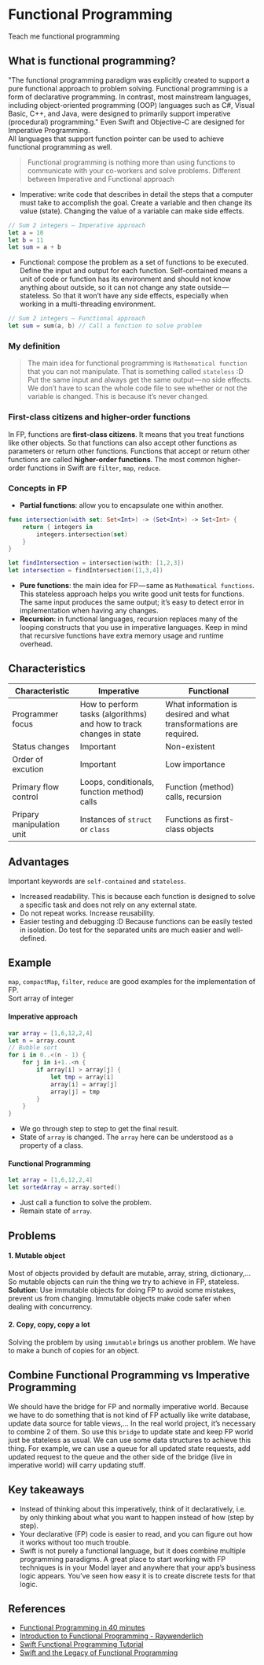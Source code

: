 
# Functional Programming
Teach me functional programming

## What is functional programming? 
"The functional programming paradigm was explicitly created to support a pure functional approach to problem solving. Functional programming is a form of declarative programming. In contrast, most mainstream languages, including object-oriented programming (OOP) languages such as C#, Visual Basic, C++, and Java, were designed to primarily support imperative (procedural) programming."
Even Swift and Objective-C are designed for Imperative Programming. \
All languages that support function pointer can be used to achieve functional programming as well.
> Functional programming is nothing more than using functions to communicate with your co-workers and solve problems.
Different between Imperative and Functional approach
* Imperative: write code that describes in detail the steps that a computer must take to accomplish the goal. Create a variable and then change its value (state). Changing the value of a variable can make side effects.
```swift
// Sum 2 integers — Imperative approach
let a = 10
let b = 11
let sum = a + b
```
* Functional: compose the problem as a set of functions to be executed. Define the input and output for each function. Self-contained means a unit of code or function has its environment and should not know anything about outside, so it can not change any state outside — stateless. So that it won’t have any side effects, especially when working in a multi-threading environment. 
```swift
// Sum 2 integers — Functional approach
let sum = sum(a, b) // Call a function to solve problem
```
### My definition
> The main idea for functional programming is `Mathematical function` that you can not manipulate. That is something called `stateless` :D Put the same input and always get the same output — no side effects. We don’t have to scan the whole code file to see whether or not the variable is changed. This is because it’s never changed.

### First-class citizens and higher-order functions
In FP, functions are **first-class citizens**. It means that you treat functions like other objects. So that functions can also accept other functions as parameters or return other functions. Functions that accept or return other functions are called **higher-order functions**. The most common higher-order functions in Swift are `filter`, `map`, `reduce`.

### Concepts in FP
* **Partial functions**: allow you to encapsulate one within another.
```swift
func intersection(with set: Set<Int>) -> (Set<Int>) -> Set<Int> {
    return { integers in
        integers.intersection(set)
    }
}

let findIntersection = intersection(with: [1,2,3])
let intersection = findIntersection([1,3,4])
```
* **Pure functions**: the main idea for FP — same as `Mathematical functions`. This stateless approach helps you write good unit tests for functions. The same input produces the same output; it’s easy to detect error in implementation when having any changes. 
* **Recursion**: in functional languages, recursion replaces many of the looping constructs that you use in imperative languages. Keep in mind that recursive functions have extra memory usage and runtime overhead.

## Characteristics
| Characteristic | Imperative | Functional |
|----------------|------------|------------|
|Programmer focus|How to perform tasks (algorithms) and how to track changes in state|What information is desired and what transformations are required.|
|Status changes|Important|Non-existent|
|Order of excution|Important|Low importance|
|Primary flow control|Loops, conditionals, function method) calls| Function (method) calls, recursion|
|Pripary manipulation unit|Instances of `struct` or `class`|Functions as first-class objects|

## Advantages
Important keywords are `self-contained` and `stateless`.
* Increased readability. This is because each function is designed to solve a specific task and does not rely on any external state.
* Do not repeat works. Increase reusability.
* Easier testing and debugging :D Because functions can be easily tested in isolation. Do test for the separated units are much easier and well-defined.

## Example 
`map`, `compactMap`, `filter`, `reduce` are good examples for the implementation of FP. \
Sort array of integer
#### Imperative approach
```swift
var array = [1,6,12,2,4]
let n = array.count
// Bubble sort
for i in 0..<(n - 1) {
    for j in i+1..<n {
        if array[i] > array[j] {
            let tmp = array[i]
            array[i] = array[j]
            array[j] = tmp
        }
    }
}   
```
* We go through step to step to get the final result.
* State of `array` is changed. The `array` here can be understood as a property of a class.
#### Functional Programming
```swift
let array = [1,6,12,2,4]
let sortedArray = array.sorted()
```
* Just call a function to solve the problem.
* Remain state of `array`.

## Problems
#### 1. Mutable object
Most of objects provided by default are mutable, array, string, dictionary,…
So mutable objects can ruin the thing we try to achieve in FP, stateless. \
**Solution**: Use immutable objects for doing FP to avoid some mistakes, prevent us from changing. Immutable objects make code safer when dealing with concurrency.
#### 2. Copy, copy, copy a lot
Solving the problem by using `immutable` brings us another problem. We have to make a bunch of copies for an object.

## Combine Functional Programming vs Imperative Programming
We should have the bridge for FP and normally imperative world. Because we have to do something that is not kind of FP actually like write database, update data source for table views,… In the real world project, it’s necessary to combine 2 of them. So use this `bridge` to update state and keep FP world just be stateless as usual. We can use some data structures to achieve this thing. For example, we can use a queue for all updated state requests, add updated request to the queue and the other side of the bridge (live in imperative world) will carry updating stuff.

## Key takeaways
* Instead of thinking about this imperatively, think of it declaratively, i.e. by only thinking about what you want to happen instead of how (step by step). 
* Your declarative (FP) code is easier to read, and you can figure out how it works without too much trouble.
* Swift is not purely a functional language, but it does combine multiple programming paradigms. A great place to start working with FP techniques is in your Model layer and anywhere that your app’s business logic appears. You’ve seen how easy it is to create discrete tests for that logic.

## References
* [Functional Programming in 40 minutes](https://www.youtube.com/watch?v=0if71HOyVjY)
* [Introduction to Functional Programming - Raywenderlich](https://www.raywenderlich.com/9222-an-introduction-to-functional-programming-in-swift)
* [Swift Functional Programming Tutorial](https://www.raywenderlich.com/2273-swift-functional-programming-tutorial)
* [Swift and the Legacy of Functional Programming](https://academy.realm.io/posts/tryswift-rob-napier-swift-legacy-functional-programming/)
